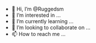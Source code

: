 - 👋 Hi, I’m @Ruggedsm
- 👀 I’m interested in ...
- 🌱 I’m currently learning ...
- 💞️ I’m looking to collaborate on ...
- 📫 How to reach me ...

<!---
Ruggedsm/Ruggedsm is a ✨ special ✨ repository because its `README.md` (this file) appears on your GitHub profile.
You can click the Preview link to take a look at your changes.
--->
